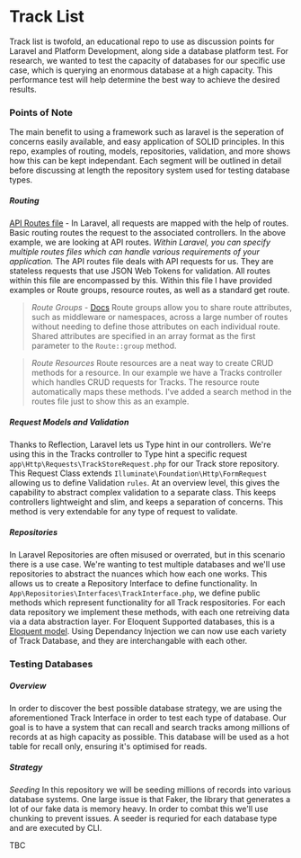 # Track List

Track list is twofold, an educational repo to use as discussion points for Laravel and Platform Development, along side a database platform test. For research, we wanted to test the capacity of databases for our specific use case, which is querying an enormous database at a high capacity. This performance test will help determine the best way to achieve the desired results.

### Points of Note
The main benefit to using a framework such as laravel is the seperation of concerns easily available, and easy application of SOLID principles. 
In this repo, examples of routing, models, repositories, validation, and more shows how this can be kept independant. Each segment will be outlined in detail before discussing at length the repository system used for testing database types.

##### Routing
[API Routes file](routes/api.php) - In Laravel, all requests are mapped with the help of routes. Basic routing routes the request to the associated controllers. In the above example, we are looking at API routes. _Within Laravel, you can specify multiple routes files which can handle various requirements of your application._
The API routes file deals with API requests for us. They are stateless requests that use JSON Web Tokens for validation. All routes within this file are encompassed by this.
Within this file I have provided examples or Route groups, resource routes, as well as a standard get route.
> *Route Groups* - [Docs](https://laravel.com/docs/5.7/routing#route-groups) 
Route groups allow you to share route attributes, such as middleware or namespaces, across a large number of routes without needing to define those attributes on each individual route. Shared attributes are specified in an array format as the first parameter to the `Route::group` method.

> *Route Resources* 
Route resources are a neat way to create CRUD methods for a resource. In our example we have a Tracks controller which handles CRUD requests for Tracks. The resource route automatically maps these methods. I've added a search method in the routes file just to show this as an example.

##### Request Models and Validation
Thanks to Reflection, Laravel lets us Type hint in our controllers. We're using this in the Tracks controller to Type hint a specific request `app\Http\Requests\TrackStoreRequest.php` for our Track store repository. This Request Class extends `Illuminate\Foundation\Http\FormRequest` allowing us to define Validation `rules`.
At an overview level, this gives the capability to abstract complex validation to a separate class. This keeps controllers lightweight and slim, and keeps a separation of concerns. This method is very extendable for any type of request to validate.

##### Repositories
In Laravel Repositories are often misused or overrated, but in this scenario there is a use case.
We're wanting to test multiple databases and we'll use repositories to abstract the nuances which how each one works. This allows us to create a Repository Interface to define functionality.
In `App\Repositories\Interfaces\TrackInterface.php`, we define public methods which represent functionality for all Track respositories. For each data repository we implement these methods, with each one retreiving data via a data abstraction layer. For Eloquent Supported databases, this is a [Eloquent model](https://laravel.com/docs/5.7/eloquent).
Using Dependancy Injection we can now use each variety of Track Database, and they are interchangable with each other.


### Testing Databases

##### Overview
In order to discover the best possible database strategy, we are using the aforementioned Track Interface in order to test each type of database. Our goal is to have a system that can recall and search tracks among millions of records at as high capacity as possible.
This database will be used as a hot table for recall only, ensuring it's optimised for reads.

##### Strategy
*Seeding* 
In this repository we will be seeding millions of records into various database systems. One large issue is that Faker, the library that generates a lot of our fake data is memory heavy. In order to combat this we'll use chunking to prevent issues.
A seeder is requried for each database type and are executed by CLI.


TBC